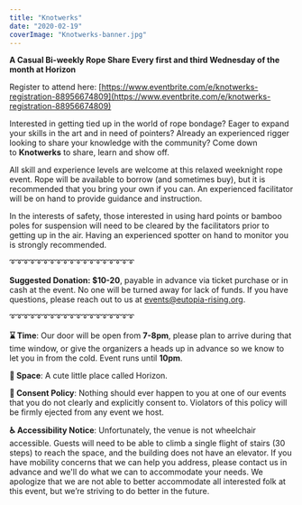 ```yaml
---
title: "Knotwerks"
date: "2020-02-19"
coverImage: "Knotwerks-banner.jpg"
---
```


**A Casual Bi-weekly Rope Share Every first and third Wednesday of the month at Horizon**

Register to attend here: [https://www.eventbrite.com/e/knotwerks-registration-88956674809](https://www.eventbrite.com/e/knotwerks-registration-88956674809)

Interested in getting tied up in the world of rope bondage? Eager to expand your skills in the art and in need of pointers? Already an experienced rigger looking to share your knowledge with the community? Come down to **Knotwerks** to share, learn and show off.

All skill and experience levels are welcome at this relaxed weeknight rope event. Rope will be available to borrow (and sometimes buy), but it is recommended that you bring your own if you can. An experienced facilitator will be on hand to provide guidance and instruction.

In the interests of safety, those interested in using hard points or bamboo poles for suspension will need to be cleared by the facilitators prior to getting up in the air. Having an experienced spotter on hand to monitor you is strongly recommended.

➰➰➰➰➰➰➰➰➰➰➰➰➰➰➰➰➰➰➰

**Suggested Donation: $10-20**, payable in advance via ticket purchase or in cash at the event. No one will be turned away for lack of funds. If you have questions, please reach out to us at [events@eutopia-rising.org](http://mailto:events@eutopia-rising.org/).

➰➰➰➰➰➰➰➰➰➰➰➰➰➰➰➰➰➰➰

**⌛ Time**: Our door will be open from **7-8pm**, please plan to arrive during that time window, or give the organizers a heads up in advance so we know to let you in from the cold. Event runs until **10pm**.

**🌌 Space**: A cute little place called Horizon.

**💖 Consent Policy**: Nothing should ever happen to you at one of our events that you do not clearly and explicitly consent to. Violators of this policy will be firmly ejected from any event we host.

**♿ Accessibility Notice**: Unfortunately, the venue is not wheelchair accessible. Guests will need to be able to climb a single flight of stairs (30 steps) to reach the space, and the building does not have an elevator. If you have mobility concerns that we can help you address, please contact us in advance and we'll do what we can to accommodate your needs. We apologize that we are not able to better accommodate all interested folk at this event, but we’re striving to do better in the future.
